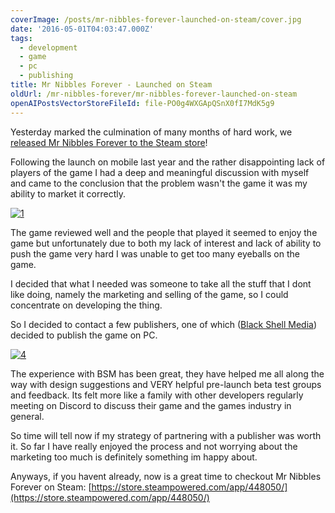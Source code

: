 ```yaml
---
coverImage: /posts/mr-nibbles-forever-launched-on-steam/cover.jpg
date: '2016-05-01T04:03:47.000Z'
tags:
  - development
  - game
  - pc
  - publishing
title: Mr Nibbles Forever - Launched on Steam
oldUrl: /mr-nibbles-forever/mr-nibbles-forever-launched-on-steam
openAIPostsVectorStoreFileId: file-PO0g4WXGApQSnX0fI7MdK5g9
---
```


Yesterday marked the culmination of many months of hard work, we [released Mr Nibbles Forever to the Steam store](https://store.steampowered.com/app/448050/)!

<!-- more -->

Following the launch on mobile last year and the rather disappointing lack of players of the game I had a deep and meaningful discussion with myself and came to the conclusion that the problem wasn't the game it was my ability to market it correctly.

[![1](https://www.mikecann.co.uk/wp-content/uploads/2016/05/1-300x169.png)](https://www.mikecann.co.uk/wp-content/uploads/2016/05/1.png)

The game reviewed well and the people that played it seemed to enjoy the game but unfortunately due to both my lack of interest and lack of ability to push the game very hard I was unable to get too many eyeballs on the game.

I decided that what I needed was someone to take all the stuff that I dont like doing, namely the marketing and selling of the game, so I could concentrate on developing the thing.

So I decided to contact a few publishers, one of which ([Black Shell Media](https://blackshellmedia.com/)) decided to publish the game on PC.

[![4](https://www.mikecann.co.uk/wp-content/uploads/2016/05/4-300x169.png)](https://www.mikecann.co.uk/wp-content/uploads/2016/05/4.png)

The experience with BSM has been great, they have helped me all along the way with design suggestions and VERY helpful pre-launch beta test groups and feedback. Its felt more like a family with other developers regularly meeting on Discord to discuss their game and the games industry in general.

So time will tell now if my strategy of partnering with a publisher was worth it. So far I have really enjoyed the process and not worrying about the marketing too much is definitely something im happy about.

Anyways, if you havent already, now is a great time to checkout Mr Nibbles Forever on Steam: [https://store.steampowered.com/app/448050/](https://store.steampowered.com/app/448050/)
